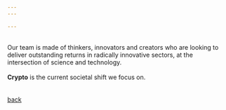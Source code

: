 ```yaml
---
---

---
```


<br>
Our team is made of thinkers, innovators and creators who are looking to deliver outstanding returns in radically innovative sectors, at the intersection of science and technology.
<br/><br/>
<strong>Crypto</strong> is the current societal shift we focus on.
<br/><br/><br>
<a class="link" href="/">back</a>
